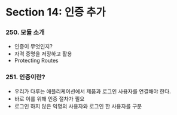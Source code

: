 # Section 14: 인증 추가

### 250. 모듈 소개

- 인증이 무엇인지?
- 자격 증명을 저장하고 활용
- Protecting Routes

### 251. 인증이란?

- 우리가 다루는 애플리케이션에서 제품과 로그인 사용자를 연결해야 한다.
- 바로 이를 위해 인증 절차가 필요
- 로그인 하지 않은 익명의 사용자와 로그인 한 사용자를 구분
